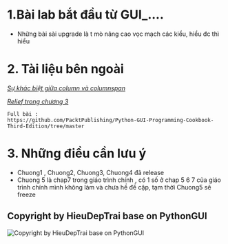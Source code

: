 

# 1.Bài lab bắt đầu từ GUI_....

- Những bài sài upgrade là t mò nâng cao vọc mạch các kiểu, hiểu đc thì hiểu



# 2. Tài liệu bên ngoài
*[Sự khác biệt giữa column và columnspan](https://stackoverflow.com/questions/50158866/what-is-the-difference-between-column-and-columnspan-in-tkinter-python)*

*[Relief trong chương 3](https://www.tutorialspoint.com/python/tk_relief.html)*

```
Full bài :
https://github.com/PacktPublishing/Python-GUI-Programming-Cookbook-Third-Edition/tree/master
```

# 3. Những điều cần lưu ý 
- Chuong1 , Chuong2, Chuong3, Chuong4 đã release
- Chuong 5 là chap7 trong giáo trình chính , có 1 số ở chap 5 6 7 của giáo trình chính mình không làm và chưa hề đề cập, tạm thời Chuong5 sẽ freeze

## Copyright by HieuDepTrai base on PythonGUI
![Copyright by HieuDepTrai base on PythonGUI](/Chuong4/pyc.ico "Copyright by HieuDepTrai base on PythonGUI.")

